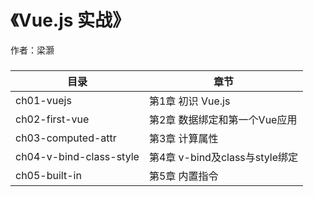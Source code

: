 # 《Vue.js 实战》

作者：梁灏

### 

|目录					|章节							|
|-----------------------|-------------------------------|
|ch01-vuejs 			|第1章 初识 Vue.js 				|
|ch02-first-vue			|第2章 数据绑定和第一个Vue应用		|
|ch03-computed-attr		|第3章 计算属性					|
|ch04-v-bind-class-style|第4章 v-bind及class与style绑定	|
|ch05-built-in			|第5章 内置指令   					|

